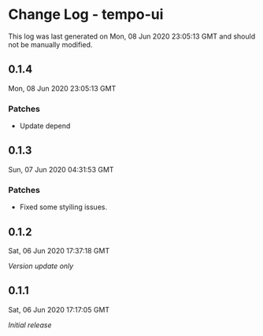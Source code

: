 # Change Log - tempo-ui

This log was last generated on Mon, 08 Jun 2020 23:05:13 GMT and should not be manually modified.

## 0.1.4
Mon, 08 Jun 2020 23:05:13 GMT

### Patches

- Update depend

## 0.1.3
Sun, 07 Jun 2020 04:31:53 GMT

### Patches

- Fixed some styiling issues.

## 0.1.2
Sat, 06 Jun 2020 17:37:18 GMT

*Version update only*

## 0.1.1
Sat, 06 Jun 2020 17:17:05 GMT

*Initial release*

